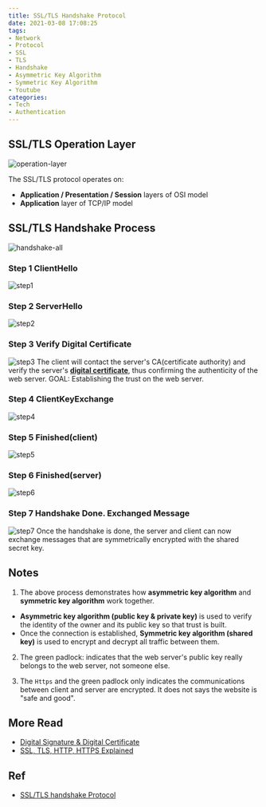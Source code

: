 ```yaml
---
title: SSL/TLS Handshake Protocol
date: 2021-03-08 17:08:25
tags:
- Network
- Protocol
- SSL
- TLS
- Handshake
- Asymmetric Key Algorithm
- Symmetric Key Algorithm
- Youtube
categories:
- Tech
- Authentication
---
```



## SSL/TLS Operation Layer

![operation-layer](/images/tech/authentication/ssl-tls-protocol/operation-layer.png)

The SSL/TLS protocol operates on:
* **Application / Presentation / Session** layers of OSI model
* **Application** layer of TCP/IP model

## SSL/TLS Handshake Process
![handshake-all](/images/tech/authentication/ssl-tls-protocol/handshake-all.png)

### Step 1 ClientHello
![step1](/images/tech/authentication/ssl-tls-protocol/step1.png)

### Step 2 ServerHello
![step2](/images/tech/authentication/ssl-tls-protocol/step2.png)

### Step 3 Verify Digital Certificate
![step3](/images/tech/authentication/ssl-tls-protocol/step3.png)
The client will contact the server's CA(certificate authority) and verify the server's [**digital certificate**](/2021/03/08/authentication/digital-signature-and-digital-certificate), thus confirming the authenticity of the web server.
GOAL: Establishing the trust on the web server.

### Step 4 ClientKeyExchange
![step4](/images/tech/authentication/ssl-tls-protocol/step4.png)

### Step 5 Finished(client)
![step5](/images/tech/authentication/ssl-tls-protocol/step5.png)

### Step 6 Finished(server)
![step6](/images/tech/authentication/ssl-tls-protocol/step6.png)

### Step 7 Handshake Done. Exchanged Message
![step7](/images/tech/authentication/ssl-tls-protocol/step7.png)
Once the handshake is done, the server and client can now exchange messages that are symmetrically encrypted with the shared secret key.

## Notes

1. The above process demonstrates how **asymmetric key algorithm** and **symmetric key algorithm** work together.

* **Asymmetric key algorithm (public key & private key)** is used to verify the identity of the owner and its public key so that trust is built.
* Once the connection is established, **Symmetric key algorithm (shared key)** is used to encrypt and decrypt all traffic between them.

2. The green padlock: indicates that the web server's public key really belongs to the web server, not someone else.

3. The `Https` and the green padlock only indicates the communications between client and server are encrypted. It does not says the website is "safe and good".

## More Read
* [Digital Signature & Digital Certificate](/2021/03/08/authentication/digital-signature-and-digital-certificate)
* [SSL, TLS, HTTP, HTTPS Explained](/2021/03/08/authentication/http-https-ssl-tls)

## Ref
* [SSL/TLS handshake Protocol](https://www.youtube.com/watch?v=sEkw8ZcxtFk)
